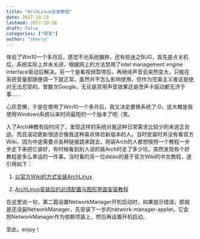 ```yaml
---
title: "ArchLinux安装教程"
date: 2017-10-18
lastmod: 2017-10-18
draft: false
categories: ["随笔"]
author: "sherry"
---
```

体验了Win10一个多月后，感觉不光系统臃肿，还有些迷之BUG，首先是点关机后，系统实际上并未关闭，根据网上的方法禁用了intel management engine interface驱动后解决。另一个是看视频暂停后，再继续声音会突然变大，只能在系统音量那随便调一下就正常。虽然并不怎么影响使用，但作为完美主义者这是绝对无法忍受的。曾数次Google，无论是禁用声音效果还是改声卡驱动都无济于事……

心灰意懒，于是在使用了Win10一个多月后，我又决定要换系统了:D，这大概是我使用Windows系统以来时间最短的一个版本了吧（笑。

<!--more-->

入了Arch神教有段时间了，发现这样的系统对我这种日常需求比较少的来说正合适。而且滚动更新很适合像我这种喜欢体验新版本的人。当时安装时并没有看官方Wiki，因为中途需要点各种链接跳来跳去，刚装Arch的人都想按照一个教程一步步走下来把它装好，有时候看到别人说的装Arch时走了多少坑，突然发现有个好教程是多么幸运的一件事。当时看的另一位dalao的基于官方Wiki的中文教程，遂引用如下：

1. [以官方Wiki的方式安装ArchLinux](http://www.viseator.com/2017/05/17/arch_install/)

2. [ArchLinux安装后的必须配置与图形界面安装教程](http://www.viseator.com/2017/05/19/arch_setup/)

在这里说一句，第二篇设置NetworkManager开机启动时，如果提示错误，那就是还没装NetworkManager，先安装下一步的network-manager-applet，它会把NetworkManager作为依赖项装上，然后再设置开机启动。

至此，enjoy！